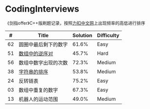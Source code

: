 # CodingInterviews
《剑指offer》C++版刷题记录，按照[力扣中文网](https://leetcode-cn.com/problemset/lcof/)上出现频率的高低进行排序

| # | Title | Solution | Difficulty |
|---| ----- | -------- | ---------- |
|62|圆圈中最后剩下的数字|61.6%|Easy|
|51|[数组中的逆序对](https://github.com/Shaosifan/CodingInterviews/issues/1)|45.7%|Hard|
|56|数组中数字出现的次数|72.3%|Medium|
|38|[字符串的排序](https://github.com/Shaosifan/CodingInterviews/issues/2)|53.8%|Medium|
|24|反转链表|75.2%|Easy|
|03|数组中重复的数字|67.3%|Easy|
|13|机器人的运动范围|49.0%|Medium|
